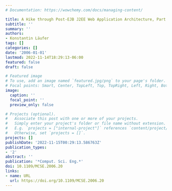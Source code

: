 ```yaml
---
# Documentation: https://wowchemy.com/docs/managing-content/

title: A Hike through Post-EJB J2EE Web Application Architecture, Part II
subtitle: ''
summary: ''
authors:
- Konstantin Läufer
tags: []
categories: []
date: '2006-01-01'
lastmod: 2022-11-14T18:29:13-06:00
featured: false
draft: false

# Featured image
# To use, add an image named `featured.jpg/png` to your page's folder.
# Focal points: Smart, Center, TopLeft, Top, TopRight, Left, Right, BottomLeft, Bottom, BottomRight.
image:
  caption: ''
  focal_point: ''
  preview_only: false

# Projects (optional).
#   Associate this post with one or more of your projects.
#   Simply enter your project's folder or file name without extension.
#   E.g. `projects = ["internal-project"]` references `content/project/deep-learning/index.md`.
#   Otherwise, set `projects = []`.
projects: []
publishDate: '2022-11-15T00:29:13.586763Z'
publication_types:
- '2'
abstract: ''
publication: '*Comput. Sci. Eng.*'
doi: 10.1109/MCSE.2006.20
links:
- name: URL
  url: https://doi.org/10.1109/MCSE.2006.20
---
```

